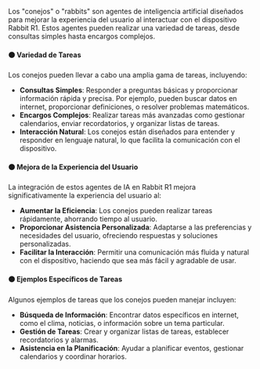 Los "conejos" o "rabbits" son agentes de inteligencia artificial diseñados para mejorar la experiencia del usuario al interactuar con el dispositivo Rabbit R1. Estos agentes pueden realizar una variedad de tareas, desde consultas simples hasta encargos complejos.

#### 🟠 Variedad de Tareas

Los conejos pueden llevar a cabo una amplia gama de tareas, incluyendo:

- **Consultas Simples**: Responder a preguntas básicas y proporcionar información rápida y precisa. Por ejemplo, pueden buscar datos en internet, proporcionar definiciones, o resolver problemas matemáticos.
- **Encargos Complejos**: Realizar tareas más avanzadas como gestionar calendarios, enviar recordatorios, y organizar listas de tareas.
- **Interacción Natural**: Los conejos están diseñados para entender y responder en lenguaje natural, lo que facilita la comunicación con el dispositivo.

#### 🟠 Mejora de la Experiencia del Usuario

La integración de estos agentes de IA en Rabbit R1 mejora significativamente la experiencia del usuario al:

- **Aumentar la Eficiencia**: Los conejos pueden realizar tareas rápidamente, ahorrando tiempo al usuario.
- **Proporcionar Asistencia Personalizada**: Adaptarse a las preferencias y necesidades del usuario, ofreciendo respuestas y soluciones personalizadas.
- **Facilitar la Interacción**: Permitir una comunicación más fluida y natural con el dispositivo, haciendo que sea más fácil y agradable de usar.

#### 🟠 Ejemplos Específicos de Tareas

Algunos ejemplos de tareas que los conejos pueden manejar incluyen:

- **Búsqueda de Información**: Encontrar datos específicos en internet, como el clima, noticias, o información sobre un tema particular.
- **Gestión de Tareas**: Crear y organizar listas de tareas, establecer recordatorios y alarmas.
- **Asistencia en la Planificación**: Ayudar a planificar eventos, gestionar calendarios y coordinar horarios.
